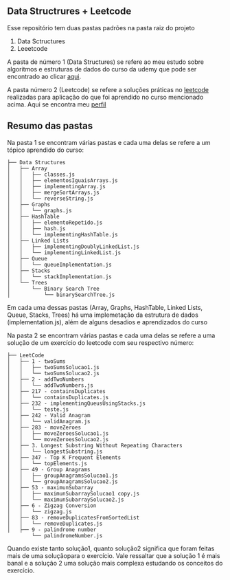 ## Data Structrures + Leetcode

Esse repositório tem duas pastas padrões na pasta raiz do projeto

1. Data Sctructures
2. Leeetcode

A pasta de número 1 (Data Structures) se refere ao meu estudo sobre algoritmos e estruturas de dados do curso da udemy que pode ser encontrado ao clicar [aqui](https://www.udemy.com/course/master-the-coding-interview-data-structures-algorithms/).

A pasta número 2 (Leetcode) se refere a soluções práticas no [leetcode](https://leetcode.com/) realizadas para aplicação do que foi aprendido no curso mencionado acima. Aqui se encontra meu [perfil](https://leetcode.com/u/o3xlNa9vzM/)

## Resumo das pastas

Na pasta 1 se encontram várias pastas e cada uma delas se refere a um tópico aprendido do curso:
```shell
├── Data Structures
│   ├── Array
│   │   ├── classes.js
│   │   ├── elementosIguaisArrays.js
│   │   ├── implementingArray.js
│   │   ├── mergeSortArrays.js
│   │   └── reverseString.js
│   ├── Graphs
│   │   └── graphs.js
│   ├── HashTable
│   │   ├── elementoRepetido.js
│   │   ├── hash.js
│   │   └── implementingHashTable.js
│   ├── Linked Lists
│   │   ├── implementingDoublyLinkedList.js
│   │   └── implementingLinkedList.js
│   ├── Queue
│   │   └── queueImplementation.js
│   ├── Stacks
│   │   └── stackImplementation.js
│   └── Trees
│       └── Binary Search Tree
│           └── binarySearchTree.js
```
Em cada uma dessas pastas (Array, Graphs, HashTable, Linked Lists, Queue, Stacks, Trees) há uma implemetação da estrutura de dados (implementation.js), além de alguns desadios e aprendizados do curso

Na pasta 2 se encontram várias pastas e cada uma delas se refere a uma solução de um exercício do leetcode com seu respectivo número:
```shell
├── LeetCode
│   ├── 1 - twoSums
│   │   ├── twoSumsSolucao1.js
│   │   └── twoSumsSolucao2.js
│   ├── 2 - addTwoNumbers
│   │   └── addTwoNumbers.js
│   ├── 217 - containsDuplicates
│   │   └── containsDuplicates.js
│   ├── 232 - implementingQueusUsingStacks.js
│   │   └── teste.js
│   ├── 242 - Valid Anagram
│   │   └── validAnagram.js
│   ├── 283 - moveZeroes
│   │   ├── moveZeroesSolucao1.js
│   │   └── moveZeroesSolucao2.js
│   ├── 3. Longest Substring Without Repeating Characters
│   │   └── longestSubstring.js
│   ├── 347 - Top K Frequent Elements
│   │   └── topElements.js
│   ├── 49 - Group Anagrams
│   │   ├── groupAnagramsSolucao1.js
│   │   └── groupAnagramsSolucao2.js
│   ├── 53 - maximunSubarray
│   │   ├── maximunSubarraySolucao1 copy.js
│   │   └── maximunSubarraySolucao2.js
│   ├── 6 - Zigzag Conversion
│   │   └── zigzag.js
│   ├── 83 - removeDuplicatesFromSortedList
│   │   └── removeDuplicates.js
│   ├── 9 - palindrome number
        └── palindromeNumber.js
```
Quando existe tanto solução1, quanto solução2 significa que foram feitas mais de uma soluçãopara o exercício. Vale ressaltar que a solução 1 é mais banal e a solução 2 uma solução mais complexa estudando os conceitos do exercício.

   
